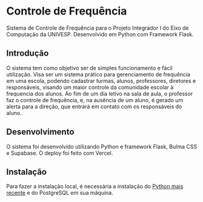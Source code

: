 # Controle de Frequência
Sistema de Controle de Frequência para o Projeto Integrador I do Eixo de Computação da UNIVESP. Desenvolvido em Python com Framework Flask.

## Introdução
O sistema tem como objetivo ser de simples funcionamento e fácil utilização. Visa ser um sistema prático para gerenciamento de frequência em uma escola, podendo cadastrar turmas, alunos, professores, diretores e responsáveis, visando um maior controle da comunidade escolar à frequencia dos alunos. Ao fim de um dia letivo na sala de aula, o professor faz o controle de frequência, e, na ausência de um aluno, é gerado um alerta para a direção, que entrará em contato com os responsáveis do aluno.

## Desenvolvimento
O sistema foi desenvolvido utilizando Python e framework Flask, Bulma CSS e Supabase. O deploy foi feito com Vercel.

## Instalação

Para fazer a instalação local, é necessária a instalação do [Python mais recente](https://www.python.org/downloads/) e do PostgreSQL em sua máquina. 
